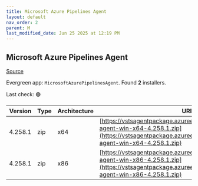 ```yaml
---
title: Microsoft Azure Pipelines Agent
layout: default
nav_order: 2
parent: M
last_modified_date: Jun 25 2025 at 12:19 PM
---
```


## Microsoft Azure Pipelines Agent

[Source](https://learn.microsoft.com/en-au/azure/devops/pipelines/agents/agents)

Evergreen app: `MicrosoftAzurePipelinesAgent`. Found **2** installers.

Last check: 🟢

| Version | Type | Architecture | URI                                                                                                                                                                        |
| ------- | ---- | ------------ | -------------------------------------------------------------------------------------------------------------------------------------------------------------------------- |
| 4.258.1 | zip  | x64          | [https://vstsagentpackage.azureedge.net/agent/4.258.1/vsts-agent-win-x64-4.258.1.zip](https://vstsagentpackage.azureedge.net/agent/4.258.1/vsts-agent-win-x64-4.258.1.zip) |
| 4.258.1 | zip  | x86          | [https://vstsagentpackage.azureedge.net/agent/4.258.1/vsts-agent-win-x86-4.258.1.zip](https://vstsagentpackage.azureedge.net/agent/4.258.1/vsts-agent-win-x86-4.258.1.zip) |
